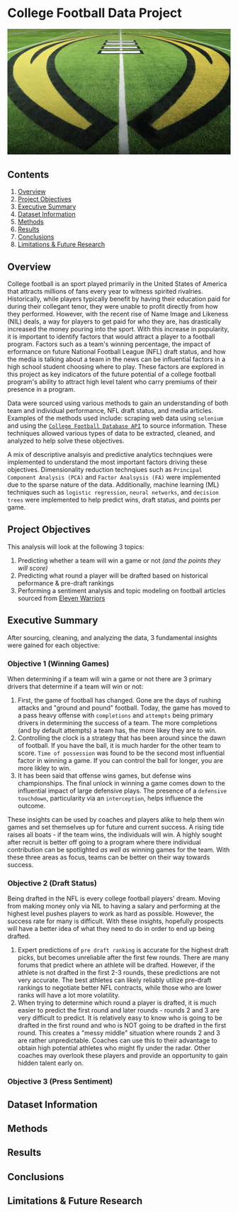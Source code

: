 # **College Football Data Project**

![college football field logo](assets/cfp_field.jpeg)

## **Contents**

1. [Overview](#overview)
2. [Project Objectives](#project-objectives)
3. [Executive Summary](#executive-summary)
4. [Dataset Information](#dataset-information)
5. [Methods](#methods)
6. [Results](#results)
7. [Conclusions](#conclusions)
8. [Limitations & Future Research](#limitations--future-research)

## **Overview**

College football is an sport played primarily in the United States of America that attracts millions of fans every year to witness spirited rivalries. Historically, while players typically benefit by having their education paid for during their collegant tenor, they were unable to profit directly from how they performed. However, with the recent rise of Name Image and Likeness (NIL) deals, a way for players to get paid for *who* they are, has drastically increased the money pouring into the sport. With this increase in popularity, it is important to identify factors that would attract a player to a football program. Factors such as a team's winning percentage, the impact of erformance on future National Football League (NFL) draft status, and how the media is talking about a team in the news can be influential factors in a high school student choosing where to play. These factors are explored in this project as key indicators of the future potential of a college football program's ability to attract high level talent who carry premiums of their presence in a program.

Data were sourced using various methods to gain an understanding of both team and individual performance, NFL draft status, and media articles. Examples of the methods used include: scraping web data using `selenium` and using the [`College Football Database API`](https://collegefootballdata.com/) to source information. These techniques allowed various types of data to be extracted, cleaned, and analyzed to help solve these objectives. 

A mix of descriptive analsyis and predictive analytics technqiues were implemented to understand the most important factors driving these objectives. Dimensionality reduction technqiues such as `Principal Component Analysis (PCA)` and `Factor Analsysis (FA)` were implemented due to the sparse nature of the data. Additionally, machine learning (ML) techniques such as `logistic regression`, `neural networks`, and `decision trees` were implemented to help predict wins, draft status, and points per game.

## **Project Objectives**

This analysis will look at the following 3 topics:

1. Predicting whether a team will win a game or not *(and the points they will score)*
2. Predicting what round a player will be drafted based on historical peformance & pre-draft rankings
2. Performing a sentiment analysis and topic modeling on football articles sourced from [Eleven Warriors](https://www.elevenwarriors.com/)

## **Executive Summary**

After sourcing, cleaning, and analyzing the data, 3 fundamental insights were gained for each objective:

### **Objective 1 (Winning Games)**
When determining if a team will win a game or not there are 3 primary drivers that determine if a team will win or not: 
1. First, the game of football has changed. Gone are the days of rushing attacks and "ground and pound" football. Today, the game has moved to a pass heavy offense with `completions` and `attempts` being primary drivers in determining the success of a team. The more completions (and by default attempts) a team has, the more likey they are to win. 
2. Controlling the clock is a strategy that has been around since the dawn of football. If you have the ball, it is much harder for the other team to score. `Time of possession` was found to be the second most influential factor in winning a game. If you can control the ball for longer, you are more likley to win.
3. It has been said that offense wins games, but defense wins championships. The final unlock in winning a game comes down to the influential impact of large defensive plays. The presence of a `defensive touchdown`, particularity via an `interception`, helps influence the outcome. 

These insights can be used by coaches and players alike to help them win games and set themselves up for future and current success. A rising tide raises all boats - if the team wins, the individuals will win. A highly sought after recruit is better off going to a program where there individual contribution can be spotlighted *as well as* winning games for the team. With these three areas as focus, teams can be better on their way towards success. 

### **Objective 2 (Draft Status)**
Being drafted in the NFL is every college football players' dream. Moving from making money only via NIL to having a salary and performing at the highest level pushes players to work as hard as possible. However, the success rate for many is difficult. With these insights, hopefully prospects will have a better idea of what they need to do in order to end up being drafted. 

1. Expert predictions of `pre draft ranking` is accurate for the highest draft picks, but becomes unreliable after the first few rounds. There are many forums that predict where an athlete will be drafted. However, if the athlete is not drafted in the first 2-3 rounds, these predictions are not very accurate. The best athletes can likely reliably utilize pre-draft rankings to negotiate better NFL contracts, while those who are lower ranks will have a lot more volatility.
2. When trying to determine which round a player is drafted, it is much easier to predict the first round and later rounds - rounds 2 and 3 are very difficult to predict. It is relatively easy to know who is going to be drafted in the first round and who is NOT going to be drafted in the first round. This creates a "messy middle" situation where rounds 2 and 3 are rather unpredictable. Coaches can use this to their advantage to obtain high potential athletes who might fly under the radar. Other coaches may overlook these players and provide an opportunity to gain hidden talent early on.



### **Objective 3 (Press Sentiment)**



## **Dataset Information**



## **Methods**



## **Results**



## **Conclusions**



## **Limitations & Future Research**
